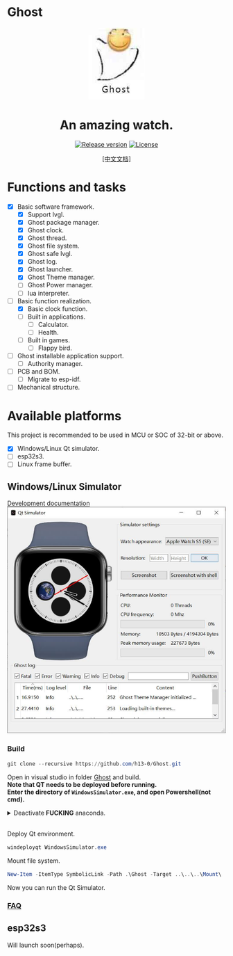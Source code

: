 # Ghost
<div align = "center">
  <img src = "Images/Logo.jpg">
  <h1 align = "center">An amazing watch.</h1>
</div>  

<p align="center">
  <a href="https://github.com/h13-0/Ghost/releases"><img src="https://img.shields.io/github/release/h13-0/Ghost" alt="Release version"></a>
  <a href="https://github.com/h13-0/Ghost/blob/master/LICENSE"><img src="https://img.shields.io/github/license/h13-0/Ghost" alt="License"></a>
</p>  

<p align="center">
  <a href="https://github.com/h13-0/Ghost/blob/master/ReadmeCN.md" target="opentype">[中文文档]</a>
</p>  

<!-- 人来来去去，离开了一个又一个，这个表还只是个Demo. -->  

# Functions and tasks
- [x] Basic software framework.
  - [X] Support lvgl.
  - [X] Ghost package manager.
  - [X] Ghost clock.
  - [X] Ghost thread.
  - [X] Ghost file system.
  - [X] Ghost safe lvgl.
  - [X] Ghost log.
  - [x] Ghost launcher.
  - [x] Ghost Theme manager.
  - [ ] Ghost Power manager.
  - [ ] lua interpreter.
- [ ] Basic function realization.
  - [X] Basic clock function.
  - [ ] Built in applications.
    - [ ] Calculator.
    - [ ] Health.
  - [ ] Built in games.
    - [ ] Flappy bird.
- [ ] Ghost installable application support.
  - [ ] Authority manager.
- [ ] PCB and BOM.
  - [ ] Migrate to esp-idf.
- [ ] Mechanical structure.

# Available platforms
This project is recommended to be used in MCU or SOC of 32-bit or above.  
- [x] Windows/Linux Qt simulator.
- [ ] esp32s3.
- [ ] Linux frame buffer.

## Windows/Linux Simulator  
[Development documentation](./Ghost/Platforms/QtSimulator/Readme.md)  
![WindowsSimulator.jpg](./Images/QtSimulator.jpg)  
### Build
```Powershell
git clone --recursive https://github.com/h13-0/Ghost.git
```
Open in visual studio in folder [Ghost](./Ghost/) and build.  
**Note that QT needs to be deployed before running.**  
**Enter the directory of `WindowsSimulator.exe`, and open Powershell(not cmd).**  

<details>  
<summary>Deactivate <b>FUCKING</b> anaconda.</summary><br>  

```Powershell  
conda deactivate
```  
</details><br>  

Deploy Qt environment.  
```Powershell  
windeployqt WindowsSimulator.exe
```    
Mount file system.  
```Powershell  
New-Item -ItemType SymbolicLink -Path .\Ghost -Target ..\..\..\Mount\
```  
Now you can run the Qt Simulator.

### [FAQ](https://github.com/h13-0/Ghost/tree/master/Ghost/Platforms/QtSimulator#FAQ)  

## esp32s3
Will launch soon(perhaps).  
